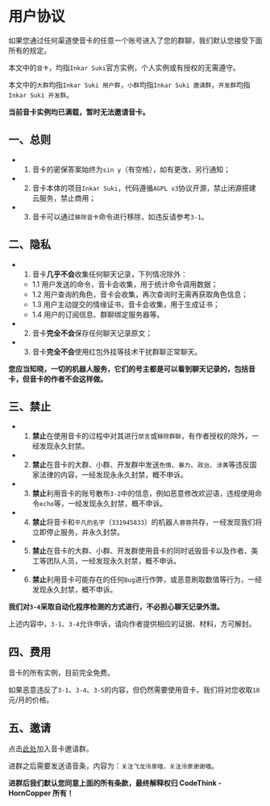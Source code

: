 # 用户协议

如果您通过任何渠道使音卡的任意一个账号进入了您的群聊，我们默认您接受下面所有的规定。

本文中的`音卡`，均指`Inkar Suki`官方实例，个人实例或有授权的无需遵守。

本文中的`大群`均指`Inkar Suki 用户群`，`小群`均指`Inkar Suki 邀请群`，`开发群`均指`Inkar Suki 开发群`。

**当前音卡实例均已满载，暂时无法邀请音卡。**

## 一、总则

- 1. 音卡的密保答案始终为`sin y`（有空格），如有更改，另行通知；
- 2. 音卡本体的项目`Inkar Suki`，代码遵循`AGPL v3`协议开源，禁止闭源搭建云服务，禁止商用；
- 3. 音卡可以通过`移除音卡`命令进行移除，如违反请参考`3-1`。

## 二、隐私

- 1. 音卡**几乎不会**收集任何聊天记录，下列情况除外：
    - 1.1 用户发送的命令，音卡会收集，用于统计命令调用数据；
    - 1.2 用户查询的角色，音卡会收集，再次查询时无需再获取角色信息；
    - 1.3 用户主动提交的情缘证书，音卡会收集，用于生成证书；
    - 1.4 用户的订阅信息、群聊绑定服务器等。
- 2. 音卡**完全不会**保存任何聊天记录原文；
- 3. 音卡**完全不会**使用红包外挂等技术干扰群聊正常聊天。

**您应当知晓，一切的机器人服务，它们的号主都是可以看到聊天记录的，包括音卡，但音卡的作者不会这样做。**

## 三、禁止

- 1. **禁止**在使用音卡的过程中对其进行`禁言`或`移除群聊`，有作者授权的除外，一经发现永久封禁。
- 2. **禁止**在音卡的大群、小群、开发群中发送`色情`、`暴力`、`政治`、`涉黄`等违反国家法律的内容，一经发现永永久封禁，概不申诉。
- 3. **禁止**利用音卡的账号散布`3-2`中的信息，例如恶意修改欢迎语，违规使用命令`echo`等，一经发现永久封禁，概不申诉。
- 4. **禁止**将音卡和`平凡的名字`（`331945833`）的机器人`蓉蓉`共存，一经发现我们将立即停止服务，并永久封禁。
- 5. **禁止**在音卡的大群、小群、开发群使用音卡的同时诋毁音卡以及作者、美工等团队人员，一经发现永久封禁，概不申诉。
- 6. **禁止**利用音卡可能存在的任何`Bug`进行作弊，或恶意刷取数值等行为，一经发现永久封禁，概不申诉。

**我们对`3-4`采取自动化程序检测的方式进行，不必担心聊天记录外泄。**

上述内容中，`3-1`、`3-4`允许申诉，请向作者提供相应的证据、材料，方可解封。

## 四、费用

音卡的所有实例，目前完全免费。

如果恶意违反了`3-1`、`3-4`、`3-5`的内容，但仍然需要使用音卡，我们将对您收取`10`元/月的价格。

## 五、邀请

点击[此处](https://qm.qq.com/q/jVZ3egsr0Q)加入音卡邀请群。

进群之后需要发送语音条，内容为：`关注飞龙泠泉喵，关注泠泉谢谢喵`。

**进群后我们默认您同意上面的所有条款，最终解释权归 CodeThink - HornCopper 所有！**